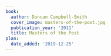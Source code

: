 ```yaml
---
book:
  author: Duncan Campbell-Smith
  cover_image: masters-of-the-post.jpg
  publication_year: '2011'
  title: Masters of the Post
plan:
  date_added: '2019-12-25'
---
```

